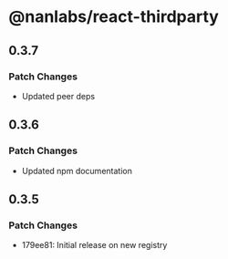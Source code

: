 # @nanlabs/react-thirdparty

## 0.3.7

### Patch Changes

- Updated peer deps

## 0.3.6

### Patch Changes

- Updated npm documentation

## 0.3.5

### Patch Changes

- 179ee81: Initial release on new registry
